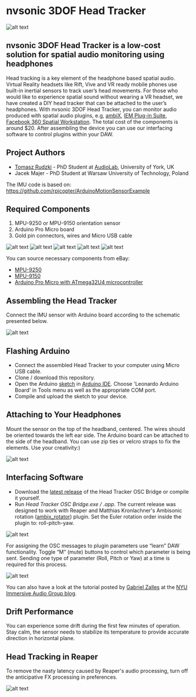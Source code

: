 # nvsonic 3DOF Head Tracker
![alt text](https://github.com/trsonic/head-tracker/blob/master/images/ht_white_bg.jpg "")

## nvsonic 3DOF Head Tracker is a low-cost solution for spatial audio monitoring using headphones
Head tracking is a key element of the headphone based spatial audio. Virtual Reality headsets like Rift, Vive and VR ready mobile phones use built-in inertial sensors to track user’s head movements. For those who would like to experience spatial sound without wearing a VR headset, we have created a DIY head tracker that can be attached to the user’s headphones. With nvsonic 3DOF Head Tracker, you can monitor audio produced with spatial audio plugins, e.g, [ambiX](http://www.matthiaskronlachner.com/?p=2015), [IEM Plug-in Suite](https://plugins.iem.at/), [Facebook 360 Spatial Workstation](https://facebook360.fb.com/spatial-workstation/). The total cost of the components is around $20. After assembling the device you can use our interfacing software to control plugins within your DAW.

## Project Authors
- [Tomasz Rudzki](https://github.com/trsonic/) - PhD Student at [AudioLab](https://audiolab.york.ac.uk/), University of York, UK
- Jacek Majer - PhD Student at Warsaw University of Technology, Poland

The IMU code is based on: https://github.com/rpicopter/ArduinoMotionSensorExample

## Required Components
1. MPU-9250 or MPU-9150 orientation sensor
2. Arduino Pro Micro board
3. Gold pin connectors, wires and Micro USB cable

![alt text](https://github.com/trsonic/head-tracker/blob/master/images/mpu9250_9150.png "")
![alt text](https://github.com/trsonic/head-tracker/blob/master/images/arduino_promicro.png "")
![alt text](https://github.com/trsonic/head-tracker/blob/master/images/gold_pin_connector.jpg "")
![alt text](https://github.com/trsonic/head-tracker/blob/master/images/gold_pin_wires.png "")
![alt text](https://github.com/trsonic/head-tracker/blob/master/images/micro_usb_cable.jpg "")

You can source necessary components from eBay:
- [MPU-9250](http://www.ebay.com/sch/?_nkw=MPU-9250)
- [MPU-9150](http://www.ebay.com/sch/?_nkw=MPU-9150)
- [Arduino Pro Micro with ATmega32U4 microcontroller](http://www.ebay.com/sch/i.html?_nkw=Arduino+Pro+Micro+ATmega32U4)

## Assembling the Head Tracker
Connect the IMU sensor with Arduino board according to the schematic presented below.

![alt text](https://github.com/trsonic/head-tracker/blob/master/images/schematic.png "")

## Flashing Arduino
- Connect the assembled Head Tracker to your computer using Micro USB cable.
- Clone / download this repository.
- Open the Arduino [sketch](https://github.com/trsonic/nvsonic-head-tracker/blob/master/head-tracker-arduino/head-tracker-arduino.ino) in [Arduino IDE](https://www.arduino.cc/en/Main/Software). Choose 'Leonardo Arduino Board' in Tools menu as well as the appropriate COM port.
- Compile and upload the sketch to your device.

## Attaching to Your Headphones
Mount the sensor on the top of the headband, centered. The wires should be oriented towards the left ear side. The Arduino board can be attached to the side of the headband. You can use zip ties or velcro straps to fix the elements. Use your creativity:)

![alt text](https://github.com/trsonic/head-tracker/blob/master/images/sensor_headband.png "")

## Interfacing Software
- Download the [latest release](https://github.com/trsonic/nvsonic-head-tracker/releases) of the Head Tracker OSC Bridge or compile it yourself.
- Run *Head Tracker OSC Bridge.exe / .app*. The current release was designed to work with Reaper and Matthias Kronlachner's Ambisonic rotation ([ambix_rotator](http://www.matthiaskronlachner.com/?p=2015)) plugin. Set the Euler rotation order inside the plugin to: roll-pitch-yaw.

![alt text](https://github.com/trsonic/head-tracker/blob/master/images/ambix_rotator.png "")

For assigning the OSC messages to plugin parameters use “learn” DAW functionality. Toggle “M” (mute) buttons to control which parameter is being sent. Sending one type of parameter (Roll, Pitch or Yaw) at a time is required for this process.

![alt text](https://github.com/trsonic/head-tracker/blob/master/images/app_screen_shot.png "")

You can also have a look at the tutorial posted by [Gabriel Zalles](https://www.linkedin.com/in/gabrielzalles/) at the [NYU Immersive Audio Group blog](https://wp.nyu.edu/immersiveaudiogroup/2018/01/26/nvsonic-headtracker-nyu/).

## Drift Performance
You can experience some drift during the first few minutes of operation. Stay calm, the sensor needs to stabilize its temperature to provide accurate direction in horizontal plane. 

## Head Tracking in Reaper
To remove the nasty latency caused by Reaper's audio processing, turn off the anticipative FX processing in preferences.

![alt text](https://github.com/trsonic/head-tracker/blob/master/images/reaper_fx_processing.png "")



